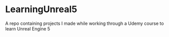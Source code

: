 # LearningUnreal5
 A repo containing projects I made while working through a Udemy course to learn Unreal Engine 5
